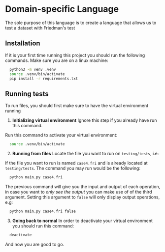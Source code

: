 
# Domain-specific Language

The sole purpose of this language is to create a language
that allows us to test a dataset with Friedman's test

## Installation

If it is your first time running this project
you should run the following commands. Make sure
you are on a linux machine:

```bash
  python3 -m venv .venv
  source .venv/bin/activate
  pip install -r requirements.txt
```

## Running tests

To run files, you should first make sure to have
the virtual environment running

1. **Initializing virtual environment**
Ignore this step if you already have run this command.

Run this command to activate your virtual environment:

```bash
  source .venv/bin/activate
```

2. **Running from files**
Locate the file you want to run on `testing/tests`, i.e:

If the file you want to run is named `case4.fri` and is
already located at `testing/tests`. The command you may run
would be the following:

```bash
  python main.py case4.fri
```

The previous command will give you the input and output of each operation,
in case you want to *only see the output* you can make use of
of the third argument. Setting this argument to `false` will
only display output operations, e.g:

```bash
  python main.py case4.fri false
```

3. **Going back to normal**
In order to deactivate your virtual environment you should
run this command:

```bash
  deactivate
```

And now you are good to go.
